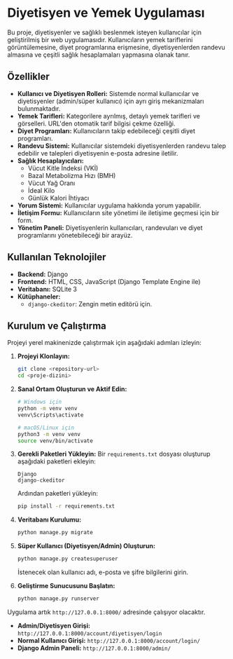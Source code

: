 # Diyetisyen ve Yemek Uygulaması

Bu proje, diyetisyenler ve sağlıklı beslenmek isteyen kullanıcılar için geliştirilmiş bir web uygulamasıdır. Kullanıcıların yemek tariflerini görüntülemesine, diyet programlarına erişmesine, diyetisyenlerden randevu almasına ve çeşitli sağlık hesaplamaları yapmasına olanak tanır.

## Özellikler

- **Kullanıcı ve Diyetisyen Rolleri:** Sistemde normal kullanıcılar ve diyetisyenler (admin/süper kullanıcı) için ayrı giriş mekanizmaları bulunmaktadır.
- **Yemek Tarifleri:** Kategorilere ayrılmış, detaylı yemek tarifleri ve görselleri. URL'den otomatik tarif bilgisi çekme özelliği.
- **Diyet Programları:** Kullanıcıların takip edebileceği çeşitli diyet programları.
- **Randevu Sistemi:** Kullanıcılar sistemdeki diyetisyenlerden randevu talep edebilir ve talepleri diyetisyenin e-posta adresine iletilir.
- **Sağlık Hesaplayıcıları:**
  - Vücut Kitle İndeksi (VKİ)
  - Bazal Metabolizma Hızı (BMH)
  - Vücut Yağ Oranı
  - İdeal Kilo
  - Günlük Kalori İhtiyacı
- **Yorum Sistemi:** Kullanıcılar uygulama hakkında yorum yapabilir.
- **İletişim Formu:** Kullanıcıların site yönetimi ile iletişime geçmesi için bir form.
- **Yönetim Paneli:** Diyetisyenlerin kullanıcıları, randevuları ve diyet programlarını yönetebileceği bir arayüz.

## Kullanılan Teknolojiler

- **Backend:** Django
- **Frontend:** HTML, CSS, JavaScript (Django Template Engine ile)
- **Veritabanı:** SQLite 3
- **Kütüphaneler:**
  - `django-ckeditor`: Zengin metin editörü için.

## Kurulum ve Çalıştırma

Projeyi yerel makinenizde çalıştırmak için aşağıdaki adımları izleyin:

1.  **Projeyi Klonlayın:**
    ```bash
    git clone <repository-url>
    cd <proje-dizini>
    ```

2.  **Sanal Ortam Oluşturun ve Aktif Edin:**
    ```bash
    # Windows için
    python -m venv venv
    venv\Scripts\activate

    # macOS/Linux için
    python3 -m venv venv
    source venv/bin/activate
    ```

3.  **Gerekli Paketleri Yükleyin:**
    Bir `requirements.txt` dosyası oluşturup aşağıdaki paketleri ekleyin:
    ```
    Django
    django-ckeditor
    ```
    Ardından paketleri yükleyin:
    ```bash
    pip install -r requirements.txt
    ```

4.  **Veritabanı Kurulumu:**
    ```bash
    python manage.py migrate
    ```

5.  **Süper Kullanıcı (Diyetisyen/Admin) Oluşturun:**
    ```bash
    python manage.py createsuperuser
    ```
    İstenecek olan kullanıcı adı, e-posta ve şifre bilgilerini girin.

6.  **Geliştirme Sunucusunu Başlatın:**
    ```bash
    python manage.py runserver
    ```

Uygulama artık `http://127.0.0.1:8000/` adresinde çalışıyor olacaktır.
- **Admin/Diyetisyen Girişi:** `http://127.0.0.1:8000/account/diyetisyen/login`
- **Normal Kullanıcı Girişi:** `http://127.0.0.1:8000/account/login/`
- **Django Admin Paneli:** `http://127.0.0.1:8000/admin/` 
